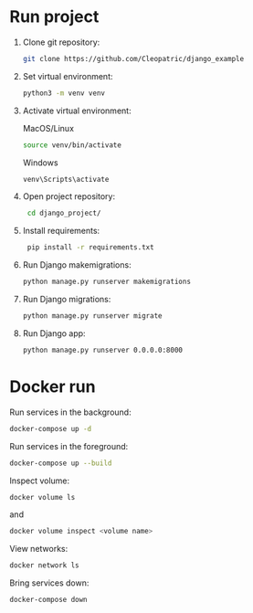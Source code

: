 #  Run project

1. Clone git repository:
    ```sh
    git clone https://github.com/Cleopatric/django_example
    ```

2. Set virtual environment:
    ```sh
    python3 -m venv venv
    ```

3. Activate virtual environment:
    
    MacOS/Linux
    
    ```sh
    source venv/bin/activate
    ```
    
    Windows
    ```sh
    venv\Scripts\activate
    ```

4. Open project repository:

    ```sh
     cd django_project/
    ```
   
5. Install requirements:

    ```sh
     pip install -r requirements.txt
    ```

6. Run Django makemigrations:

    ```sh
    python manage.py runserver makemigrations 
    ```
   
7. Run Django migrations:

    ```sh
    python manage.py runserver migrate
    ```

8. Run Django app:

    ```sh
    python manage.py runserver 0.0.0.0:8000
    ```
 
   
# Docker run

Run services in the background:
```sh
docker-compose up -d
```


Run services in the foreground:
```sh
docker-compose up --build
```


Inspect volume:

```sh
docker volume ls
```
and
```sh
docker volume inspect <volume name>
```

View networks:
```sh
docker network ls
```

Bring services down:
```sh
docker-compose down
```
